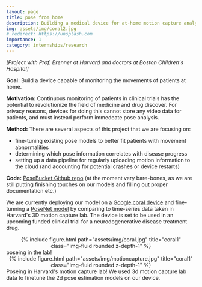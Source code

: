 ```yaml
---
layout: page
title: pose from home
description: Building a medical device for at-home motion capture analysis to track neurodegenerative diseases (Brenner Lab)
img: assets/img/coral2.jpg
# redirect: https://unsplash.com
importance: 1
category: internships/research
---
```

*[Project with Prof. Brenner at Harvard and doctors at Boston Children's Hospital]*

**Goal:** Build a device capable of monitoring the movements of patients at home.

**Motivation:** Continuous monitoring of patients in clinical trials has the potential to revolutionize the field of medicine and drug discover. For privacy reasons, devices for doing this cannot store any video data for patients, and must instead perform immedeate pose analysis.

**Method:** There are several aspects of this project that we are focusing on:
- fine-tuning existing pose models to better fit patients with movement abnormalities
- determining which pose information correlates with disease progress
- setting up a data pipeline for regularly uploading motion information to the cloud (and accounting for potential crashes or device restarts)

**Code:** <a href="https://github.com/ilonadem/posebucket">PoseBucket Github repo</a> (at the moment very bare-bones, as we are still putting finishing touches on our models and filling out proper documentation etc.)

We are currently deploying our model on a  <a href="https://coral.ai/">Google coral device</a> and fine-tunning a <a href="https://github.com/ilonadem/project-posenet">PoseNet model</a> by comparing to time-series data taken in Harvard's 3D motion capture lab. The device is set to be used in an upcoming funded clinical trial for a neurodogenerative disease treatment drug. 

<div class="row">
    <div class="col-sm mt-3 mt-md-0">
    <center>
        {% include figure.html path="assets/img/coral.jpg" title="coral1" class="img-fluid rounded z-depth-1" %}
    </center>
    </div>
</div>
<div class="caption">
    poseing in the lab!
</div>

<div class="row">
    <div class="col-sm mt-3 mt-md-0">
    <center>
        {% include figure.html path="assets/img/motioncapture.jpg" title="coral1" class="img-fluid rounded z-depth-1" %}
    </center>
    </div>
</div>
<div class="caption">
    Poseing in Harvard's motion capture lab! We used 3d motion capture lab data to finetune the 2d pose estimation models on our device. 
</div>